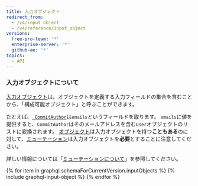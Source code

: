 ```yaml
---
title: 入力オブジェクト
redirect_from:
  - /v4/input_object
  - /v4/reference/input_object
versions:
  free-pro-team: '*'
  enterprise-server: '*'
  github-ae: '*'
topics:
  - API
---
```


### 入力オブジェクトについて

[入力オブジェクト](https://graphql.github.io/graphql-spec/June2018/#sec-Input-Objects)は、オブジェクトを定義する入力フィールドの集合を含むことから、「構成可能オブジェクト」と呼ぶことができます。

たとえば、[` CommitAuthor`](/graphql/reference/input-objects#commitauthor)は`emails`というフィールドを取ります。 `emails`に値を提供すると、`CommitAuthor`はそのメールアドレスを含む`User`オブジェクトのリストに変換されます。 [オブジェクト](/graphql/reference/objects)は入力オブジェクトを持つ**こともある**のに対して、[ミューテーション](/graphql/reference/mutations)は入力オブジェクトを**必要**とすることに注意してください。

詳しい情報については「[ミューテーションについて](/graphql/guides/forming-calls-with-graphql#about-mutations)」を参照してください。

{% for item in graphql.schemaForCurrentVersion.inputObjects %}
  {% include graphql-input-object %}
{% endfor %}
